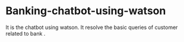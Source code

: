 # Banking-chatbot-using-watson
It is the chatbot using watson. It resolve the basic queries of customer  related to bank . 
